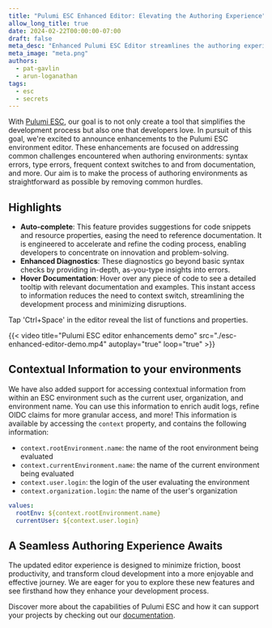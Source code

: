 ```yaml
---
title: "Pulumi ESC Enhanced Editor: Elevating the Authoring Experience"
allow_long_title: true
date: 2024-02-22T00:00:00-07:00
draft: false
meta_desc: "Enhanced Pulumi ESC Editor streamlines the authoring experience of environments for developers"
meta_image: "meta.png"
authors:
  - pat-gavlin
  - arun-loganathan
tags:
  - esc
  - secrets
---
```


With [Pulumi ESC](/product/esc), our goal is to not only create a tool that simplifies the development process but also one that developers love. In pursuit of this goal, we're excited to announce enhancements to the Pulumi ESC environment editor. These enhancements are focused on addressing common challenges encountered when authoring environments: syntax errors, type errors, frequent context switches to and from documentation, and more. Our aim is to make the process of authoring environments as straightforward as possible by removing common hurdles.

<!--more-->

## Highlights

- **Auto-complete**: This feature provides suggestions for code snippets and resource properties, easing the need to reference documentation. It is engineered to accelerate and refine the coding process, enabling developers to concentrate on innovation and problem-solving.
- **Enhanced Diagnostics**: These diagnostics go beyond basic syntax checks by providing in-depth, as-you-type insights into errors.
- **Hover Documentation**: Hover over any piece of code to see a detailed tooltip with relevant documentation and examples. This instant access to information reduces the need to context switch, streamlining the development process and minimizing disruptions.

Tap 'Ctrl+Space' in the editor reveal the list of functions and properties. 

{{< video title="Pulumi ESC editor enhancements demo" src="./esc-enhanced-editor-demo.mp4" autoplay="true" loop="true" >}}

## Contextual Information to your environments

We have also added support for accessing contextual information from within an ESC environment such as the current user, organization, and environment name. You can use this information to enrich audit logs, refine OIDC claims for more granular access, and more! This information is available by accessing the `context` property, and contains the following information:

* `context.rootEnvironment.name`: the name of the root environment being evaluated
* `context.currentEnvironment.name`: the name of the current environment being evaluated
* `context.user.login`: the login of the user evaluating the environment
* `context.organization.login`: the name of the user's organization

```yaml
values:
  rootEnv: ${context.rootEnvironment.name}
  currentUser: ${context.user.login}
```

## A Seamless Authoring Experience Awaits

The updated editor experience is designed to minimize friction, boost productivity, and transform cloud development into a more enjoyable and effective journey. We are eager for you to explore these new features and see firsthand how they enhance your development process.

Discover more about the capabilities of Pulumi ESC and how it can support your projects by checking out our [documentation](/docs/esc).
